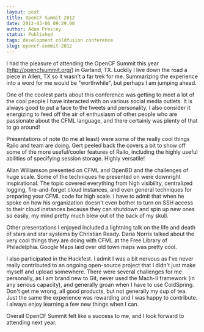 ```yaml
---
layout: post
title: OpenCF Summit 2012
date: 2012-03-06 09:29:00
author: Adam Presley
status: Published
tags: development coldfusion conference
slug: opencf-summit-2012
---
```


I had the pleasure of attending the OpenCF Summit this year
(<http://opencfsummit.org/>) in Garland, TX. Luckily I live down the
road a piece in Allen, TX so it wasn't a far trek for me. Summarizing
the experience into a word for me would be "worthwhile", but perhaps I
am jumping ahead.  
  
One of the coolest parts about this conference was getting to meet a lot
of the cool people I have interacted with on various social media
outlets. It is always good to put a face to the tweets and personality.
I also consider it energizing to feed off the air of enthusiasm of other
people who are passionate about the CFML language, and there certainly
was plenty of that to go around!  
  
Presentations of note (to me at least) were some of the really cool
things Railo and team are doing. Gert peeled back the covers a bit to
show off some of the more useful/cooler features of Railo, including the
highly useful abilities of specifying session storage. Highly
versatile!  
  
Allan Williamson presented on CFML and OpenBD and the challenges of huge
scale. Some of the techniques he presented on were downright
inspirational. The topic covered everything from high visibility,
centralized logging, fire-and-forget cloud instances, and even general
techniques for preparing your CFML code for high scale. I have to admit
that when he spoke on how his organization doesn't even bother to turn
on SSH access to their cloud instances because they can shutdown and
spin up new ones so easily, my mind pretty much blew out of the back of
my skull.  
  
Other presentations I enjoyed included a lightning talk on the life and
death of stars and star systems by Christian Ready. Daria Norris talked
about the very cool things they are doing with CFML at the Free Library
of Philadelphia. Google Maps laid over old town maps was pretty cool.  
  
I also participated in the Hackfest. I admit I was a bit nervous as I've
never really contributed to an ongoing open-source project that I didn't
just make myself and upload somewhere. There were several challenges for
me personally, as I am brand new to Git, never used the Mach-II
framework (in any serious capacity), and generally groan when I have to
use ColdSpring. Don't get me wrong, all good products, but not generally
my cup of tea. Just the same the experience was rewarding and I was
happy to contribute. I always enjoy learning a few new things when I
can.  
  
Overall OpenCF Summit felt like a success to me, and I look forward to
attending next year.
